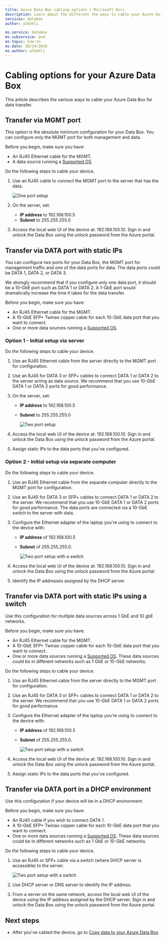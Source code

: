 ```yaml
---
title: Azure Data Box cabling options | Microsoft Docs 
description: Learn about the different the ways to cable your Azure Data Box for data transfer by using MGMT port or DATA port.
services: databox
author: alkohli

ms.service: databox
ms.subservice: pod
ms.topic: how-to
ms.date: 10/24/2018
ms.author: alkohli
---
```


# Cabling options for your Azure Data Box

This article describes the various ways to cable your Azure Data Box for data transfer.

## Transfer via MGMT port

This option is the absolute minimum configuration for your Data Box. You can configure only the MGMT port for both management and data.

Before you begin, make sure you have:

- An RJ45 Ethernet cable for the MGMT.
- A data source running a [Supported OS](data-box-system-requirements.md#supported-operating-systems-for-clients).

Do the following steps to cable your device.

1. Use an RJ45 cable to connect the MGMT port to the server that has the data.

    ![One port setup](media/data-box-cable-options/cabling-mgmt-only.png)

2. On the server, set:

    - **IP address** to 192.168.100.5
    - **Subnet** to 255.255.255.0

3. Access the local web UI of the device at: 192.168.100.10. Sign in and unlock the Data Box using the unlock password from the Azure portal.


## Transfer via DATA port with static IPs

You can configure two ports for your Data Box, the MGMT port for management traffic and one of the data ports for data. The data ports could be DATA 1, DATA 2, or DATA 3.

We strongly recommend that if you configure only one data port, it should be a 10-GbE port such as DATA 1 or DATA 2. A 1-GbE port would dramatically increase the time it takes for the data transfer.

Before you begin, make sure you have:

- An RJ45 Ethernet cable for the MGMT.
- A 10-GbE SFP+ Twinax copper cable for each 10-GbE data port that you want to connect.
- One or more data sources running a [Supported OS](data-box-system-requirements.md#supported-operating-systems-for-clients).

### Option 1 - Initial setup via server

Do the following steps to cable your device.

1. Use an RJ45 Ethernet cable from the server directly to the MGMT port for configuration.
2. Use an RJ45 for DATA 3 or SFP+ cables to connect DATA 1 or DATA 2 to the server acting  as data source. We recommend that you use 10-GbE DATA 1 or DATA 2 ports for good performance.
3. On the server, set:

   - **IP address** to 192.168.100.5
   - **Subnet** to 255.255.255.0

     ![Two port setup](media/data-box-cable-options/cabling-2-port-setup.png)

3. Access the local web UI of the device at: 192.168.100.10. Sign in and unlock the Data Box using the unlock password from the Azure portal.
4. Assign static IPs to the data ports that you've configured.

### Option 2 - Initial setup via separate computer

Do the following steps to cable your device.

1. Use an RJ45 Ethernet cable from the separate computer directly to the MGMT port for configuration.
2. Use an RJ45 for DATA 3 or SFP+ cables to connect DATA 1 or DATA 2 to the server. We recommend that you use 10-GbE DATA 1 or DATA 2 ports for good performance. The data ports are connected via a 10-GbE switch to the server with data.
3. Configure the Ethernet adapter of the laptop you're using to connect to the device with:

   - **IP address** of 192.168.100.5
   - **Subnet** of 255.255.255.0.

     ![Two port setup with a switch](media/data-box-cable-options/cabling-with-static-ip.png)

3. Access the local web UI of the device at: 192.168.100.10. Sign in and unlock the Data Box using the unlock password from the Azure portal.
4. Identify the IP addresses assigned by the DHCP server.

## Transfer via DATA port with static IPs using a switch 

Use this configuration for multiple data sources across 1 GbE and 10 gbE networks.

Before you begin, make sure you have:

- An RJ45 Ethernet cable for the MGMT.
- A 10-GbE SFP+ Twinax copper cable for each 10-GbE data port that you want to connect.
- One or more data sources running a [Supported OS](data-box-system-requirements.md#supported-operating-systems-for-clients). These data sources could be in different networks such as 1 GbE or 10-GbE networks.

Do the following steps to cable your device.

1. Use an RJ45 Ethernet cable from the server directly to the MGMT port for configuration.
2. Use an RJ45 for DATA 3 or SFP+ cables to connect DATA 1 or DATA 2 to the server. We recommend that you use 10-GbE DATA 1 or DATA 2 ports for good performance.
3. Configure the Ethernet adapter of the laptop you're using to connect to the device with:

   - **IP address** of 192.168.100.5
   - **Subnet** of 255.255.255.0.

     ![Two port setup with a switch](media/data-box-cable-options/cabling-with-switch-static-ip.png)

3. Access the local web UI of the device at: 192.168.100.10. Sign in and unlock the Data Box using the unlock password from the Azure portal.
4. Assign static IPs to the data ports that you've configured.


## Transfer via DATA port in a DHCP environment

Use this configuration if your device will be in a DHCP environment.

Before you begin, make sure you have:

- An RJ45 cable if you wish to connect DATA 1.
- A 10-GbE SFP+ Twinax copper cable for each 10-GbE data port that you want to connect.
- One or more data sources running a [Supported OS](data-box-system-requirements.md#supported-operating-systems-for-clients). These data sources could be in different networks such as 1 GbE or 10-GbE networks.

Do the following steps to cable your device.

1. Use an RJ45 or SFP+ cable via a switch (where DHCP server is accessible) to the server.

    ![Two port setup with a switch](media/data-box-cable-options/cabling-dhcp-data-only.png)
2. Use DHCP server or DNS server to identify the IP address.
3. From a server on the same network, access the local web UI of the device using the IP address assigned by the DHCP server. Sign in and unlock the Data Box using the unlock password from the Azure portal.

## Next steps

- After you've cabled the device, go to [Copy data to your Azure Data Box](data-box-deploy-copy-data.md).
